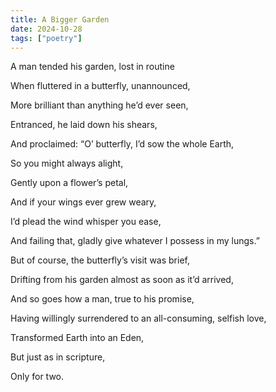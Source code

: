 ```yaml
---
title: A Bigger Garden
date: 2024-10-28
tags: ["poetry"]
---
```


A man tended his garden, lost in routine

When fluttered in a butterfly, unannounced,

More brilliant than anything he’d ever seen,

Entranced, he laid down his shears,

And proclaimed: “O’ butterfly, I’d sow the whole Earth,

So you might always alight,

Gently upon a flower’s petal,

And if your wings ever grew weary, 

I’d plead the wind whisper you ease,

And failing that, gladly give whatever I possess in my lungs.”

But of course, the butterfly’s visit was brief,

Drifting from his garden almost as soon as it’d arrived,

And so goes how a man, true to his promise,

Having willingly surrendered to an all-consuming, selfish love,

Transformed Earth into an Eden,

But just as in scripture,

Only for two.